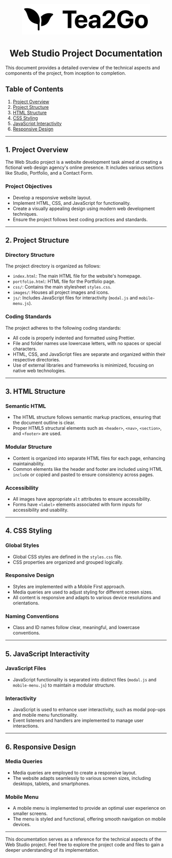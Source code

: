 <div align="center">
  
<picture>
  <source media="(prefers-color-scheme: dark)" srcset="https://github.com/Valik3201/WebStudio/blob/main/images/logo/logo_dark.svg">
  <source media="(prefers-color-scheme: light)" srcset="https://github.com/Valik3201/WebStudio/blob/main/images/logo/logo_light.svg">
  <img alt="Tea2Go Logo" src="https://github.com/Valik3201/Tea2Go/blob/main/images/logo-black.svg" width="400">
</picture>

  <h1>
    Web Studio Project Documentation
  </h1>
</div>

This document provides a detailed overview of the technical aspects and components of the project, from inception to completion.

## Table of Contents

1. [Project Overview](#project-overview)
2. [Project Structure](#project-structure)
3. [HTML Structure](#html-structure)
4. [CSS Styling](#css-styling)
5. [JavaScript Interactivity](#javascript-interactivity)
6. [Responsive Design](#responsive-design)

---

## 1. Project Overview <a name="project-overview"></a>

The Web Studio project is a website development task aimed at creating a fictional web design agency's online presence. It includes various sections like Studio, Portfolio, and a Contact Form.

### Project Objectives

- Develop a responsive website layout.
- Implement HTML, CSS, and JavaScript for functionality.
- Create a visually appealing design using modern web development techniques.
- Ensure the project follows best coding practices and standards.

---

## 2. Project Structure <a name="project-structure"></a>

### Directory Structure

The project directory is organized as follows:

- `index.html`: The main HTML file for the website's homepage.
- `portfolio.html`: HTML file for the Portfolio page.
- `css/`: Contains the main stylesheet `styles.css`.
- `images/`: Houses all project images and icons.
- `js/`: Includes JavaScript files for interactivity (`modal.js` and `mobile-menu.js`).

### Coding Standards

The project adheres to the following coding standards:

- All code is properly indented and formatted using Prettier.
- File and folder names use lowercase letters, with no spaces or special characters.
- HTML, CSS, and JavaScript files are separate and organized within their respective directories.
- Use of external libraries and frameworks is minimized, focusing on native web technologies.

---

## 3. HTML Structure <a name="html-structure"></a>

### Semantic HTML

- The HTML structure follows semantic markup practices, ensuring that the document outline is clear.
- Proper HTML5 structural elements such as `<header>`, `<nav>`, `<section>`, and `<footer>` are used.

### Modular Structure

- Content is organized into separate HTML files for each page, enhancing maintainability.
- Common elements like the header and footer are included using HTML `include` or copied and pasted to ensure consistency across pages.

### Accessibility

- All images have appropriate `alt` attributes to ensure accessibility.
- Forms have `<label>` elements associated with form inputs for accessibility and usability.

---

## 4. CSS Styling <a name="css-styling"></a>

### Global Styles

- Global CSS styles are defined in the `styles.css` file.
- CSS properties are organized and grouped logically.

### Responsive Design

- Styles are implemented with a Mobile First approach.
- Media queries are used to adjust styling for different screen sizes.
- All content is responsive and adapts to various device resolutions and orientations.

### Naming Conventions

- Class and ID names follow clear, meaningful, and lowercase conventions.

---

## 5. JavaScript Interactivity <a name="javascript-interactivity"></a>

### JavaScript Files

- JavaScript functionality is separated into distinct files (`modal.js` and `mobile-menu.js`) to maintain a modular structure.

### Interactivity

- JavaScript is used to enhance user interactivity, such as modal pop-ups and mobile menu functionality.
- Event listeners and handlers are implemented to manage user interactions.

---

## 6. Responsive Design <a name="responsive-design"></a>

### Media Queries

- Media queries are employed to create a responsive layout.
- The website adapts seamlessly to various screen sizes, including desktops, tablets, and smartphones.

### Mobile Menu

- A mobile menu is implemented to provide an optimal user experience on smaller screens.
- The menu is styled and functional, offering smooth navigation on mobile devices.

---

This documentation serves as a reference for the technical aspects of the Web Studio project. Feel free to explore the project code and files to gain a deeper understanding of its implementation.
